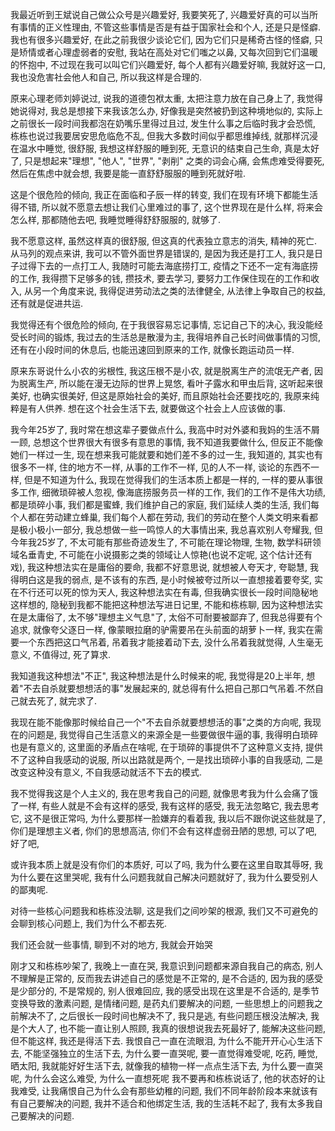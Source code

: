 我最近听到王斌说自己做公众号是兴趣爱好, 我要笑死了, 兴趣爱好真的可以当所有事情的正义性理由, 不管这些事情是否是有益于国家社会和个人, 还是只是怪癖.
我也有很多兴趣爱好, 在此之前我很少谈论它们, 因为它们只是稀奇古怪的怪癖, 只是矫情或者心理虚弱者的安慰, 我站在高处对它们嗤之以鼻, 又每次回到它们温暖的怀抱中, 不过现在我可以叫它们兴趣爱好, 每个人都有兴趣爱好嘛, 我就好这一口, 我也没危害社会他人和自己, 所以我这样是合理的.

原来心理老师刘婷说过, 说我的道德包袱太重, 太把注意力放在自己身上了, 我觉得她说得对, 我总是想接下来我该怎么办, 好像我是突然被扔到这种境地似的, 实际上之前很长一段时间我都泡在奶嘴乐里得过且过, 发生什么事之后临时我才会恐慌, 栋栋也说过我要居安思危临危不乱, 但我大多数时间似乎都思维掉线, 就那样沉浸在温水中睡觉, 很舒服, 我想这样舒服的睡到死, 无意识的结束自己生命, 真是太好了, 只是想起来"理想", "他人", "世界", "剥削" 之类的词会心痛, 会焦虑难受得要死, 然后在焦虑中就会想, 我要是能一直舒舒服服的睡到死就好啦.

这是个很危险的倾向, 我正在面临和子辰一样的转变, 我们在现有环境下都能生活得不错, 所以就不愿意去想让我们心里难过的事了, 这个世界现在是什么样, 将来会怎么样, 那都随他去吧, 我睡觉睡得舒舒服服的, 就够了.

我不愿意这样, 虽然这样真的很舒服, 但这真的代表独立意志的消失, 精神的死亡. 从马列的观点来讲, 我可以不管外面世界是错误的, 是因为我还是打工人, 我只是日子过得下去的一点打工人, 我随时可能去海底捞打工, 疫情之下还不一定有海底捞的工作, 我得攒下足够多的钱, 攒技术, 要去学习, 要努力工作保住现在的工作和收入, 从另一个角度来说, 我得促进劳动法之类的法律健全, 从法律上争取自己的权益, 还有就是促进共运.

我觉得还有个很危险的倾向, 在于我很容易忘记事情, 忘记自己下的决心, 我没能经受长时间的锻炼, 我过去的生活总是散漫为主, 我得培养自己长时间做事情的习惯, 还有在小段时间的休息后, 也能迅速回到原来的工作, 就像长跑运动员一样.

原来东哥说什么小农的劣根性, 我这压根不是小农, 就是脱离生产的流氓无产者, 因为脱离生产, 所以能在漫无边际的世界上晃悠, 看叶子露水和甲虫后背, 这听起来很美好, 也确实很美好, 但这是原始社会的美好, 而且原始社会还要找吃的, 我原来纯粹是有人供养. 想在这个社会生活下去, 就要做这个社会上人应该做的事.

我今年25岁了, 我时常在想这辈子要做点什么, 我高中时对外婆和我妈的生活不屑一顾, 总想这个世界很大有很多有意思的事情, 我不知道我要做什么, 但反正不能像她们一样过一生, 现在想来我可能就要和她们差不多的过一生, 我知道的, 其实也有很多不一样, 住的地方不一样, 从事的工作不一样, 见的人不一样, 谈论的东西不一样, 但是不知道为什么, 我现在觉得我们的生活本质上都是一样的, 一样的要从事很多工作, 细微琐碎被人忽视, 像海底捞服务员一样的工作, 我们的工作不是伟大功绩, 都是琐碎小事, 我们都是蜜蜂, 我们维护自己的家庭, 我们延续人类的生活, 我们每个人都在劳动建立蜂巢, 我们每个人都在劳动, 我们的劳动在整个人类文明来看都是极小极小一部分, 我总想做一些一鸣惊人的大事情出来, 我总喜欢别人夸耀我, 但今年我25岁了, 不太可能有那些奇迹发生了, 不可能在理论物理, 生物, 数学科研领域名垂青史, 不可能在小说摄影之类的领域让人惊艳(也说不定呢, 这个估计还有戏), 我这种想法实在是庸俗的要命, 我都不好意思说, 就想被人夸天才, 夸聪慧, 我得明白这是我的弱点, 是不该有的东西, 是小时候被夸过所以一直想接着要夸奖, 实在不行还可以死的惊为天人, 我这种想法实在有毒, 但我确实很长一段时间隐秘地这样想的, 隐秘到我都不能把这种想法写进日记里, 不能和栋栋聊, 因为这种想法实在是太庸俗了, 太不够"理想主义气息"了, 太俗不可耐要被鄙弃了, 但我总得要有个追求, 就像夸父逐日一样, 像蒙眼拉磨的驴需要吊在头前面的胡萝卜一样, 我实在需要一个东西把这口气吊着, 吊着我才能接着动下去, 没什么吊着我就觉得, 人生毫无意义, 不值得过, 死了算求.

我知道我这种想法"不正", 我这种想法是什么时候来的呢, 我觉得是20上半年, 想着"不去自杀就要想想活的事"发展起来的, 就总得有什么把自己那口气吊着.不然自己就去死了, 就完求了. 

我现在能不能像那时候给自己一个"不去自杀就要想想活的事"之类的方向呢, 我现在的问题是, 我觉得自己生活意义的来源全是一些要做很牛逼的事, 我得明白琐碎也是有意义的, 这里面的矛盾点在啥呢, 在于琐碎的事提供不了这种意义支持, 提供不了这种自我感动的说服, 所以出路就是两个, 一是找出琐碎小事的自我感动, 二是改变这种没有意义, 不自我感动就活不下去的模式.


我不觉得我这是个人主义的, 我在思考我自己的问题, 就像思考我为什么会痛了饿了一样, 有些人就是不会有这样的感受, 我有这样的感受, 我无法忽略它, 我去思考它, 这不是很正常吗, 为什么要那样一脸嫌弃的看着我, 我以后不跟你说这些就是了, 你们是理想主义者, 你们的思想高洁, 你们不会有这样虚弱丑陋的思想, 可以了吧, 好了吧, 

或许我本质上就是没有你们的本质好, 可以了吗, 我为什么要在这里自取其辱呀, 我为什么要在这里哭呢, 我有什么问题我就自己解决问题就好了, 我为什么要受别人的鄙夷呢.

对待一些核心问题我和栋栋没法聊, 这是我们之间吵架的根源, 我们又不可避免的会聊到核心问题上, 我们为什么不都去死.

我们还会就一些事情, 聊到不对的地方, 我就会开始哭

刚才又和栋栋吵架了, 我晚上一直在哭, 我意识到问题都来源自我自己的病态, 别人不理解是正常的, 反而我去讲述自己的感觉是不正常的, 是不合适的, 因为我的感受是少部分的, 不是常规的, 别人很难回应, 我的感受出现在这里是不合适的, 是季节变换导致的激素问题, 是情绪问题, 是药丸们要解决的问题, 一些思想上的问题我之前解决不了, 之后很长一段时间也解决不了, 我只是逃, 有些问题压根没法解决, 我是个大人了, 也不能一直让别人照顾, 我真的很想说我去死最好了, 能解决这些问题, 但不能这样, 我还是得活下去.
我恨自己一直在流眼泪, 为什么不能开开心心生活下去, 不能坚强独立的生活下去, 为什么要一直哭呢, 要一直觉得难受呢, 吃药, 睡觉, 晒太阳, 我就能好好生活下去, 就像我的植物一样一点点生活下去, 为什么要一直哭呢, 为什么会这么难受, 为什么一直想死呢
我不要再和栋栋说话了, 他的状态好的让我难受, 让我痛恨自己为什么会有那些幼稚的问题, 我们不同年龄阶段本来就该有有自己要解决的问题, 我并不适合和他绑定生活, 我的生活耗不起了, 我有太多我自己要解决的问题.





